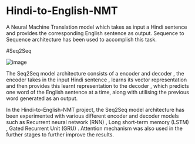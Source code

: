 # Hindi-to-English-NMT
A Neural Machine Translation model which takes as input a Hindi sentence and provides the corresponding English sentence as output. Sequence to Sequence architecture has been used to accomplish this task. 

#Seq2Seq

![image](https://user-images.githubusercontent.com/31798751/117764343-f0f6e080-b249-11eb-8d67-c19b9c92b5c9.png)

The Seq2Seq model architecture consists of a encoder and decoder , the encoder takes in the input Hindi sentence , learns its vector representation and then provides this learnt representation to the decoder , which predicts one word of the English sentence at a time, along with utilising the previous word generated as an output.


In the Hindi-to-English-NMT project, the Seq2Seq model architecture has been experimented with various different encoder and decoder models such as Recurrent neural network (RNN) , Long short-term memory (LSTM) , Gated Recurrent Unit (GRU) . Attention mechanism was also used in the further stages to further improve the results.
